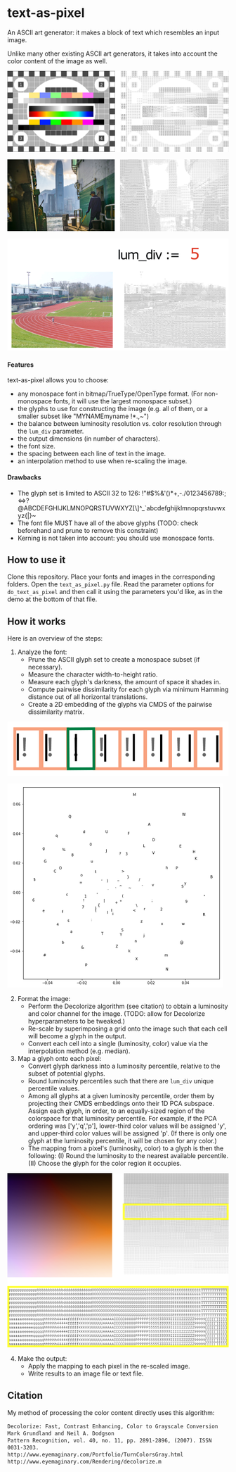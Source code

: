 # text-as-pixel

An ASCII art generator: it makes a block of text which resembles an input image.

Unlike many other existing ASCII art generators, it takes into account the color content of the image as well. 

![Figure 1: Demonstration on a test image.](fig1.png)

![Figure 2: Demonstration of font and glyph set choices](fig2.png)

![Figure 3: Comparison of `lum_div` setting choices](fig3.gif)

#### Features 
text-as-pixel allows you to choose:
* any monospace font in bitmap/TrueType/OpenType format. (For non-monospace fonts, it will use the largest monospace subset.)
* the glyphs to use for constructing the image (e.g. all of them, or a smaller subset like "MYNAMEmyname !\*.,\~")
* the balance between luminosity resolution vs. color resolution through the `lum_div` parameter.
* the output dimensions (in number of characters).
* the font size.
* the spacing between each line of text in the image.
* an interpolation method to use when re-scaling the image.

#### Drawbacks
* The glyph set is limited to ASCII 32 to 126:
 !"#$%&\'()\*+,-./0123456789:;<=>?@ABCDEFGHIJKLMNOPQRSTUVWXYZ[\\]^\_\`abcdefghijklmnopqrstuvwxyz{|}~
* The font file MUST have all of the above glyphs (TODO: check beforehand and prune to remove this constraint)
* Kerning is not taken into account: you should use monospace fonts.

## How to use it

Clone this repository. Place your fonts and images in the corresponding folders. Open the `text_as_pixel.py` file. Read the parameter options for `do_text_as_pixel` and then call it using the parameters you'd like, as in the demo at the bottom of that file.

## How it works

Here is an overview of the steps:

1. Analyze the font:
	* Prune the ASCII glyph set to create a monospace subset (if necessary).
	* Measure the character width-to-height ratio.
	* Measure each glyph's darkness, the amount of space it shades in.
	* Compute pairwise dissimilarity for each glyph via minimum Hamming distance out of all horizontal translations.
	* Create a 2D embedding of the glyphs via CMDS of the pairwise dissimilarity matrix.

![Figure 4: Finding the pairwise dissimilarity for "!" and "|"](fig4.png)

![Figure 5: Example CMDS embedding](fig5.png)

2. Format the image:
	* Perform the Decolorize algorithm (see citation) to obtain a luminosity and color channel for the image. (TODO: allow for Decolorize hyperparameters to be tweaked.)
	* Re-scale by superimposing a grid onto the image such that each cell will become a glyph in the output. 
	* Convert each cell into a single (luminosity, color) value via the interpolation method (e.g. median).
3. Map a glyph onto each pixel:
	* Convert glyph darkness into a luminosity percentile, relative to the subset of potential glyphs.
	* Round luminosity percentiles such that there are `lum_div` unique percentile values.
	* Among all glyphs at a given luminosity percentile, order them by projecting their CMDS embeddings onto their 1D PCA subspace. Assign each glyph, in order, to an equally-sized region of the colorspace for that luminosity percentile. For example, if the PCA ordering was ['y','q','p'], lower-third color values will be assigned 'y', and upper-third color values will be assigned 'p'. (If there is only one glyph at the luminosity percentile, it will be chosen for any color.)
	* The mapping from a pixel's (luminosity, color) to a glyph is then the following: (I) Round the luminosity to the nearest available percentile. (II) Choose the glyph for the color region it occupies. 

![Figure 6: Spectrum of (luminosity, color) to glyph mapping.](fig6.png)

4. Make the output:
	* Apply the mapping to each pixel in the re-scaled image.
	* Write results to an image file or text file.

## Citation

My method of processing the color content directly uses this algorithm:

	Decolorize: Fast, Contrast Enhancing, Color to Grayscale Conversion   
	Mark Grundland and Neil A. Dodgson   
	Pattern Recognition, vol. 40, no. 11, pp. 2891-2896, (2007). ISSN 0031-3203.   
	http://www.eyemaginary.com/Portfolio/TurnColorsGray.html   
	http://www.eyemaginary.com/Rendering/decolorize.m   